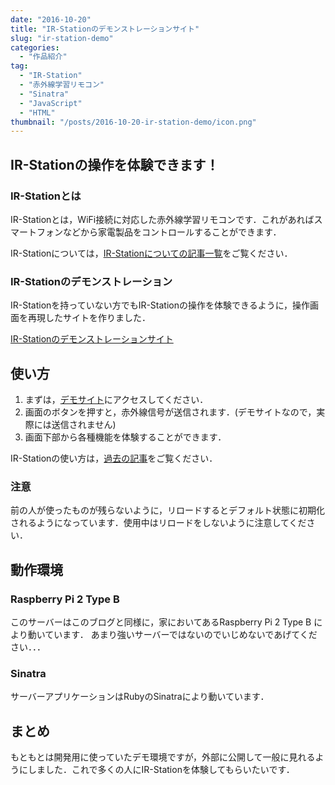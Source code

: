```yaml
---
date: "2016-10-20"
title: "IR-Stationのデモンストレーションサイト"
slug: "ir-station-demo"
categories:
  - "作品紹介"
tag:
  - "IR-Station"
  - "赤外線学習リモコン"
  - "Sinatra"
  - "JavaScript"
  - "HTML"
thumbnail: "/posts/2016-10-20-ir-station-demo/icon.png"
---
```


## IR-Stationの操作を体験できます！

### IR-Stationとは

IR-Stationとは，WiFi接続に対応した赤外線学習リモコンです．これがあればスマートフォンなどから家電製品をコントロールすることができます．

IR-Stationについては，[IR-Stationについての記事一覧](/tags/#tag-index-IR-Station)をご覧ください．

### IR-Stationのデモンストレーション

IR-Stationを持っていない方でもIR-Stationの操作を体験できるように，操作画面を再現したサイトを作りました．

[IR-Stationのデモンストレーションサイト](http://ir-station.kerikeri.top)

<!--more-->

## 使い方

  1. まずは，[デモサイト](http://ir-station.kerikeri.top)にアクセスしてください．
  1. 画面のボタンを押すと，赤外線信号が送信されます．(デモサイトなので，実際には送信されません)
  1. 画面下部から各種機能を体験することができます．

IR-Stationの使い方は，[過去の記事](/tags/#tag-index-IR-Station)をご覧ください．

### 注意

前の人が使ったものが残らないように，リロードするとデフォルト状態に初期化されるようになっています．使用中はリロードをしないように注意してください．

## 動作環境

### Raspberry Pi 2 Type B

このサーバーはこのブログと同様に，家においてあるRaspberry Pi 2 Type B により動いています．
あまり強いサーバーではないのでいじめないであげてください．．．

### Sinatra

サーバーアプリケーションはRubyのSinatraにより動いています．

## まとめ

もともとは開発用に使っていたデモ環境ですが，外部に公開して一般に見れるようにしました．これで多くの人にIR-Stationを体験してもらいたいです．

